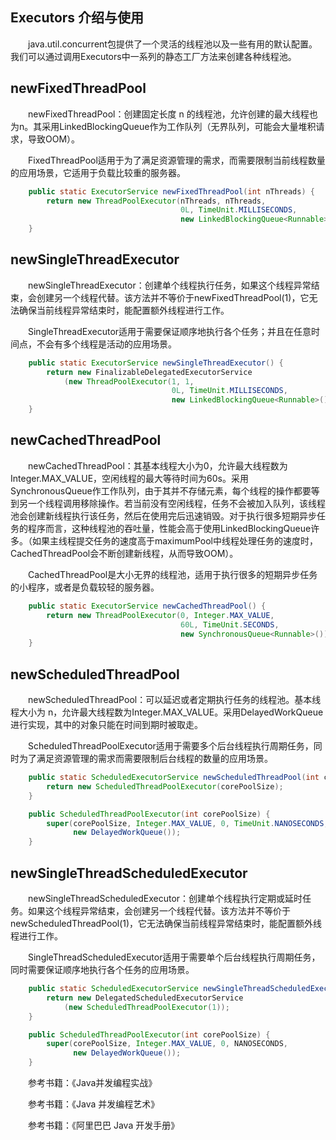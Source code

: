 ## Executors 介绍与使用　　
　　java.util.concurrent包提供了一个灵活的线程池以及一些有用的默认配置。我们可以通过调用Executors中一系列的静态工厂方法来创建各种线程池。
  
## newFixedThreadPool
　　newFixedThreadPool：创建固定长度 n 的线程池，允许创建的最大线程也为n。其采用LinkedBlockingQueue作为工作队列（无界队列，可能会大量堆积请求，导致OOM）。

　　FixedThreadPool适用于为了满足资源管理的需求，而需要限制当前线程数量的应用场景，它适用于负载比较重的服务器。
```java
    public static ExecutorService newFixedThreadPool(int nThreads) {
        return new ThreadPoolExecutor(nThreads, nThreads,
                                      0L, TimeUnit.MILLISECONDS,
                                      new LinkedBlockingQueue<Runnable>());
    }
```

## newSingleThreadExecutor
　　newSingleThreadExecutor：创建单个线程执行任务，如果这个线程异常结束，会创建另一个线程代替。该方法并不等价于newFixedThreadPool(1)，它无法确保当前线程异常结束时，能配置额外线程进行工作。

　　SingleThreadExecutor适用于需要保证顺序地执行各个任务；并且在任意时间点，不会有多个线程是活动的应用场景。
```java
    public static ExecutorService newSingleThreadExecutor() {
        return new FinalizableDelegatedExecutorService
            (new ThreadPoolExecutor(1, 1,
                                    0L, TimeUnit.MILLISECONDS,
                                    new LinkedBlockingQueue<Runnable>()));
    }
```

## newCachedThreadPool
　　newCachedThreadPool：其基本线程大小为0，允许最大线程数为Integer.MAX_VALUE，空闲线程的最大等待时间为60s。采用SynchronousQueue作工作队列，由于其并不存储元素，每个线程的操作都要等到另一个线程调用移除操作。若当前没有空闲线程，任务不会被加入队列，该线程池会创建新线程执行该任务，然后在使用完后迅速销毁。对于执行很多短期异步任务的程序而言，这种线程池的吞吐量，性能会高于使用LinkedBlockingQueue许多。（如果主线程提交任务的速度高于maximumPool中线程处理任务的速度时，CachedThreadPool会不断创建新线程，从而导致OOM）。

　　CachedThreadPool是大小无界的线程池，适用于执行很多的短期异步任务的小程序，或者是负载较轻的服务器。
```java
    public static ExecutorService newCachedThreadPool() {
        return new ThreadPoolExecutor(0, Integer.MAX_VALUE,
                                      60L, TimeUnit.SECONDS,
                                      new SynchronousQueue<Runnable>());
    }
```

## newScheduledThreadPool
　　newScheduledThreadPool：可以延迟或者定期执行任务的线程池。基本线程大小为 n，允许最大线程数为Integer.MAX_VALUE。采用DelayedWorkQueue进行实现，其中的对象只能在时间到期时被取走。

　　ScheduledThreadPoolExecutor适用于需要多个后台线程执行周期任务，同时为了满足资源管理的需求而需要限制后台线程的数量的应用场景。
```java
 	public static ScheduledExecutorService newScheduledThreadPool(int corePoolSize) {
        return new ScheduledThreadPoolExecutor(corePoolSize);
    }

	public ScheduledThreadPoolExecutor(int corePoolSize) {
        super(corePoolSize, Integer.MAX_VALUE, 0, TimeUnit.NANOSECONDS,
              new DelayedWorkQueue());
    }
```

## newSingleThreadScheduledExecutor
　　newSingleThreadScheduledExecutor：创建单个线程执行定期或延时任务。如果这个线程异常结束，会创建另一个线程代替。该方法并不等价于newScheduledThreadPool(1)，它无法确保当前线程异常结束时，能配置额外线程进行工作。

　　SingleThreadScheduledExecutor适用于需要单个后台线程执行周期任务，同时需要保证顺序地执行各个任务的应用场景。

```java
    public static ScheduledExecutorService newSingleThreadScheduledExecutor() {
        return new DelegatedScheduledExecutorService
            (new ScheduledThreadPoolExecutor(1));
    }

    public ScheduledThreadPoolExecutor(int corePoolSize) {
        super(corePoolSize, Integer.MAX_VALUE, 0, NANOSECONDS,
              new DelayedWorkQueue());
    }
```

　　参考书籍：《Java并发编程实战》
  
　　参考书籍：《Java 并发编程艺术》
  
　　参考书籍：《阿里巴巴 Java 开发手册》
